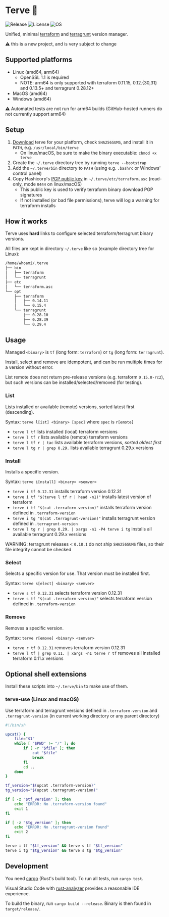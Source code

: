 # Terve 👋

![Release](https://img.shields.io/github/v/release/superblk/terve)
![License](https://img.shields.io/github/license/superblk/terve)
![OS](https://img.shields.io/badge/os-Linux%20%7C%20MacOS%20%7C%20Windows-ff69b4)

Unified, minimal [terraform](https://www.terraform.io/downloads.html) and [terragrunt](https://github.com/gruntwork-io/terragrunt/releases) version manager.

⚠️ this is a new project, and is very subject to change

## Supported platforms

- Linux (amd64, arm64)
  - OpenSSL 1.1 is required
  - NOTE: arm64 is only supported with terraform 0.11.15, 0.12.{30,31} and 0.13.5+ and terragrunt 0.28.12+
- MacOS (amd64)
- Windows (amd64)

⚠️ Automated tests are not run for arm64 builds (GitHub-hosted runners do not currently support arm64)

## Setup

1. [Download](https://github.com/superblk/terve/releases) terve for your platform, check `SHA256SUMS`, and install it in `PATH`, e.g. `/usr/local/bin/terve`
    - On linux/macOS, be sure to make the binary executable: `chmod +x terve`
1. Create the `~/.terve` directory tree by running `terve --bootstrap`
1. Add the `~/.terve/bin` directory to `PATH` (using e.g. `.bashrc` or Windows' control panel)
1. Copy Hashicorp's [PGP public key](https://www.hashicorp.com/security) in `~/.terve/etc/terraform.asc` (read-only, mode `0444` on linux/macOS)
    - This public key is used to verify terraform binary download PGP signatures
    - If not installed (or bad file permissions), terve will log a warning for terraform installs

## How it works

Terve uses **hard** links to configure selected terraform/terragrunt binary versions.

All files are kept in directory `~/.terve` like so (example directory tree for Linux):

```txt
/home/whoami/.terve
├── bin
│   ├── terraform
│   └── terragrunt
├── etc
│   └── terraform.asc
└── opt
    ├── terraform
    │   ├── 0.14.11
    │   └── 0.15.4
    └── terragrunt
        ├── 0.28.10
        ├── 0.28.39
        └── 0.29.4
```

## Usage

Managed `<binary>` is `tf` (long form: `terraform`) or `tg` (long form: `terragrunt`).

Install, select and remove are idempotent, and can be run multiple times for a version without error.

List remote does not return pre-release versions (e.g. terraform `0.15.0-rc2`), but such versions can be installed/selected/removed (for testing).

### List

Lists installed or available (remote) versions, sorted latest first (descending).

Syntax: `terve l[ist] <binary> [spec]` where `spec` is `r[emote]`

- `terve l tf` lists installed (local) terraform versions
- `terve l tf r` lists available (remote) terraform versions
- `terve l tf r | tac` lists available terraform versions, _sorted oldest first_
- `terve l tg r | grep 0.29.` lists available terragrunt 0.29.x versions

### Install

Installs a specific version.

Syntax: `terve i[nstall] <binary> <semver>`

- `terve i tf 0.12.31` installs terraform version 0.12.31
- `terve i tf "$(terve l tf r | head -n1)"` installs latest version of terraform
- `terve i tf "$(cat .terraform-version)"` installs terraform version defined in `.terraform-version`
- `terve i tg "$(cat .terragrunt-version)"` installs terragrunt version defined in `.terragrunt-version`
- `terve l tg r | grep 0.29. | xargs -n1 -P4 terve i tg` installs all available terragrunt 0.29.x versions

WARNING: terragrunt releases < `0.18.1` do not ship `SHA256SUMS` files, so their file integrity cannot be checked

### Select

Selects a specific version for use. That version must be installed first.

Syntax: `terve s[elect] <binary> <semver>`

- `terve s tf 0.12.31` selects terraform version 0.12.31
- `terve s tf "$(cat .terraform-version)"` selects terraform version defined in `.terraform-version`

### Remove

Removes a specific version.

Syntax: `terve r[emove] <binary> <semver>`

- `terve r tf 0.12.31` removes terraform version 0.12.31
- `terve l tf | grep 0.11. | xargs -n1 terve r tf` removes all installed terraform 0.11.x versions

## Optional shell extensions

Install these scripts into `~/.terve/bin` to make use of them.

### terve-use (Linux and macOS)

Use terraform and terragrunt versions defined in `.terraform-version` and `.terragrunt-version` (in current working directory or any parent directory)

```sh
#!/bin/sh

upcat() {
    file="$1"
    while [ "$PWD" != "/" ]; do
        if [ -r "$file" ]; then
            cat "$file"
            break
        fi
        cd ..
    done
}

tf_version="$(upcat .terraform-version)"
tg_version="$(upcat .terragrunt-version)"

if [ -z "$tf_version" ]; then
    echo "ERROR: No .terraform-version found"
    exit 1
fi

if [ -z "$tg_version" ]; then
    echo "ERROR: No .terragrunt-version found"
    exit 2
fi

terve i tf "$tf_version" && terve s tf "$tf_version"
terve i tg "$tg_version" && terve s tg "$tg_version"
```

## Development

You need [cargo](https://rustup.rs/) (Rust's build tool). To run all tests, run `cargo test`.

Visual Studio Code with [rust-analyzer](https://marketplace.visualstudio.com/items?itemName=matklad.rust-analyzer) provides a reasonable IDE experience.

To build the binary, run `cargo build --release`. Binary is then found in `target/release/`.
